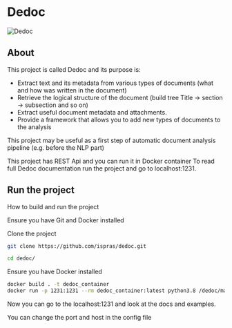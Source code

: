 # Dedoc

![Dedoc](dedoc_logo.png)

## About
This project is called Dedoc and its purpose is:
* Extract text and its metadata from various types of documents (what and how was written in the document)  
* Retrieve the logical structure of the document (build tree Title -> section -> subsection and so on) 
*  Extract useful document metadata and attachments.
* Provide a framework that allows you to add new types of documents to the analysis

This project may be useful as a first step of automatic document analysis pipeline (e.g. before the NLP part)

This project has REST Api and you can run it in Docker container
To read full Dedoc documentation run the project and go to localhost:1231.
 

## Run the project
How to build and run the project

Ensure you have Git and Docker installed
 
Clone the project 
```bash
git clone https://github.com/ispras/dedoc.git

cd dedoc/
```
 
Ensure you have Docker installed
 
 ```bash
docker build . -t dedoc_container
docker run -p 1231:1231 --rm dedoc_container:latest python3.8 /dedoc/main.py
```

Now you can go to the localhost:1231 and look at the docs and examples.

You can change the port and host in the config file
